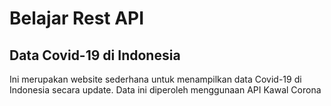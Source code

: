# Belajar Rest API
## Data Covid-19 di Indonesia
Ini merupakan website sederhana untuk menampilkan data Covid-19 di Indonesia secara update.
Data ini diperoleh menggunaan API Kawal Corona